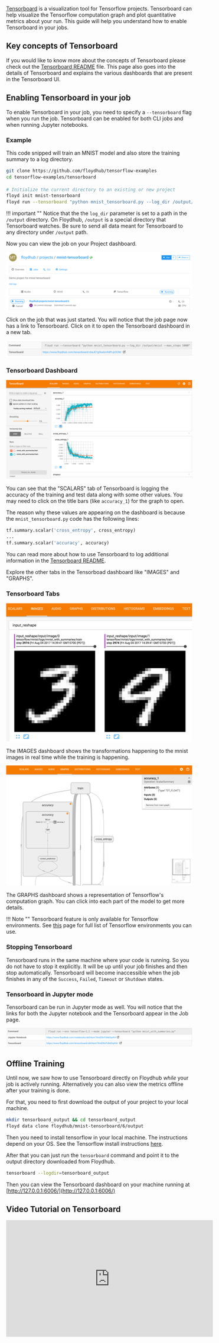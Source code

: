 [Tensorboard](https://www.tensorflow.org/get_started/summaries_and_tensorboard) 
is a visualization tool for Tensorflow projects. Tensorboard can help 
visualize the Tensorflow computation graph and plot quantitative metrics about your run. This 
guide will help you understand how to enable Tensorboard in your jobs.

## Key concepts of Tensorboard

If you would like to know more about the concepts of Tensorboard please check out
the [Tensorboard README](https://github.com/tensorflow/tensorflow/blob/r1.2/tensorflow/tensorboard/README.md#key-concepts)
file. This page also goes into the details of Tensorboard and explains the various 
dashboards that are present in the Tensorboard UI.

## Enabling Tensorboard in your job

To enable Tensorboard in your job, you need to specify a `--tensorboard` flag 
when you run the job. Tensorboard can be enabled for both CLI jobs and when running 
Jupyter notebooks.

### Example

This code snipped will train an MNIST model and also store the training summary 
to a log directory.

```bash
git clone https://github.com/floydhub/tensorflow-examples
cd tensorflow-examples/tensorboard

# Initialize the current directory to an existing or new project
floyd init mnist-tensorboard
floyd run --tensorboard "python mnist_tensorboard.py --log_dir /output/mnist --max_steps 5000"
```

!!! important ""
    Notice that the the `log_dir` parameter is set to a path in the `/output` directory.
    On Floydhub, `/output` is a special directory that Tensorboard watches. Be sure to send 
    all data meant for Tensorboard to any directory under `/output` path.

Now you can view the job on your Project dashboard.

![Project Dashboard](../../img/tensorboard_dashboard.png)

Click on the job that was just started. You will notice that the job page now has a link 
to Tensorboard. Click on it to open the Tensorboard dashboard in a new tab.

![Tensonboard URL](../../img/tensorboard_url.png)

### Tensorboard Dashboard

![Tensorboard Dashboard](../../img/tensorboard_main.png)

You can see that the "SCALARS" tab of Tensorboard is logging the accuracy of the 
training and test data along with some other values. You may need to click on the title 
bars (like `accuracy_1`) for the graph to open.

The reason why these values are appearing on the dashboard is because the 
`mnist_tensorboard.py` code has the following lines:

```python
tf.summary.scalar('cross_entropy', cross_entropy)
...
tf.summary.scalar('accuracy', accuracy)
```

You can read more about how to use Tensorboard to log additional information in 
the [Tensorboard README](https://github.com/tensorflow/tensorflow/blob/r1.2/tensorflow/tensorboard/README.md#key-concepts).

Explore the other tabs in the Tensorboad dashboard like "IMAGES" and "GRAPHS".

### Tensorboard Tabs

![Tensorboard Images](../../img/tensorboard_image.png)

The IMAGES dashboard shows the transformations happening to the mnist images
in real time while the training is happening.

![Tensorboard Graphs](../../img/tensorboard_graph.png)

The GRAPHS dashboard shows a representation of Tensorflow's computation graph.
You can click into each part of the model to get more details.

!!! Note ""
    Tensorboard feature is only available for Tensorflow environments. 
    See [this](../environments.md) page for full list of Tensorflow environments you 
    can use.

### Stopping Tensorboard

Tensorboard runs in the same machine where your code is running. So you do not have 
to stop it explicitly. It will be up until your job finishes and then stop automatically. 
Tensorboard will become inaccessible when the job finishes in any of the `Success`, `Failed`, 
`Timeout` or `Shutdown` states.

### Tensorboard in Jupyter mode

Tensorboard can be run in Jupyter mode as well. You will notice that the links for both 
the Jupyter notebook and the Tensorboard appear in the Job page.

![Tensorboard and Jupyter](../../img/tensorboard_jupyter.png)

## Offline Training

Until now, we saw how to use Tensorboard directly on Floydhub _while_ your job is actively running. 
Alternatively you can also view the metrics offline after your 
training is done.

For that, you need to first download the output of your project to your local 
machine.

```bash
mkdir tensorboard_output && cd tensorboard_output
floyd data clone floydhub/mnist-tensorboard/6/output
```

Then you need to install tensorflow in your local machine. The instructions depend 
on your OS. See the Tensorflow install instructions [here](https://www.tensorflow.org/install/).

After that you can just run the `tensorboard` command and point it to the output 
directory downloaded from Floydhub.

```bash
tensorboard --logdir=tensorboard_output
```

Then you can view the Tensorboard dashboard on your machine running at 
[http://127.0.0.1:6006/](http://127.0.0.1:6006/)


## Video Tutorial on Tensorboard

<iframe width="560" height="315" src="https://www.youtube.com/embed/HZADAKZOf6U?rel=0" frameborder="0" gesture="media" allow="encrypted-media" allowfullscreen></iframe>



